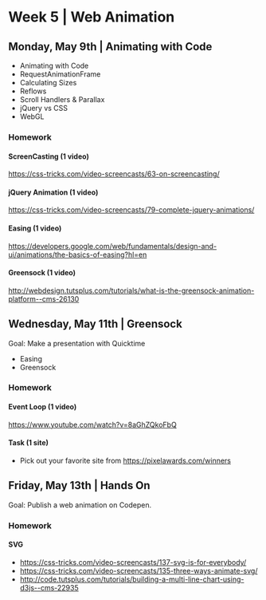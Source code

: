 

# Week 5 | Web Animation


## Monday, May 9th | Animating with Code

- Animating with Code
- RequestAnimationFrame
- Calculating Sizes
- Reflows
- Scroll Handlers & Parallax
- jQuery vs CSS
- WebGL


### Homework

#### ScreenCasting (1 video)
https://css-tricks.com/video-screencasts/63-on-screencasting/

#### jQuery Animation (1 video)
https://css-tricks.com/video-screencasts/79-complete-jquery-animations/

#### Easing (1 video)
https://developers.google.com/web/fundamentals/design-and-ui/animations/the-basics-of-easing?hl=en

#### Greensock (1 video)
http://webdesign.tutsplus.com/tutorials/what-is-the-greensock-animation-platform--cms-26130


## Wednesday, May 11th | Greensock

Goal: Make a presentation with Quicktime

- Easing
- Greensock

### Homework

#### Event Loop (1 video)
https://www.youtube.com/watch?v=8aGhZQkoFbQ

#### Task (1 site)
- Pick out your favorite site from https://pixelawards.com/winners


## Friday, May 13th | Hands On

Goal: Publish a web animation on Codepen.


### Homework

#### SVG
- https://css-tricks.com/video-screencasts/137-svg-is-for-everybody/
- https://css-tricks.com/video-screencasts/135-three-ways-animate-svg/
- http://code.tutsplus.com/tutorials/building-a-multi-line-chart-using-d3js--cms-22935



